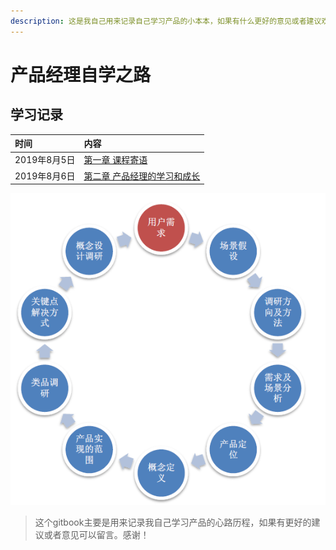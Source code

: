 ```yaml
---
description: 这是我自己用来记录自己学习产品的小本本，如果有什么更好的意见或者建议欢迎大牛留言。
---
```


# 产品经理自学之路

## 学习记录

| 时间 | 内容 |
| :--- | :--- |
| 2019年8月5日 | [第一章 课程寄语](di-yi-zhang-ke-cheng-ji-yu.md) |
| 2019年8月6日 | [第二章 产品经理的学习和成长](di-er-zhang-chan-pin-jing-li-de-xue-xi-he-cheng-chang/) |

![&#x4EA7;&#x54C1;&#x7ECF;&#x7406;&#x7684;&#x5DE5;&#x4F5C;&#x65E5;&#x5E38;](.gitbook/assets/product_manager.png)

> 这个gitbook主要是用来记录我自己学习产品的心路历程，如果有更好的建议或者意见可以留言。感谢！


